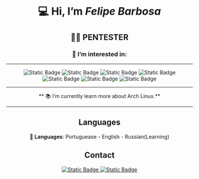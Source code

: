 <div id="badges" align="center">
 
:computer: Hi, I’m *Felipe Barbosa*
===================================
:man_technologist: PENTESTER
-----------------------------------
### 👀 I’m interested in:
-----------------------------------

![Static Badge](https://img.shields.io/badge/ASM%20-blue?style=flat)
![Static Badge](https://img.shields.io/badge/%20Python%20-green?style=flat&logo=python)
![Static Badge](https://img.shields.io/badge/%20Ruby%20-red?style=flat&logo=ruby)
![Static Badge](https://img.shields.io/badge/SQLite%20-blue?style=flat&logo=sqlite)
![Static Badge](https://img.shields.io/badge/MySQL%20-white?style=flat&logo=mysql)
![Static Badge](https://img.shields.io/badge/MariaDB%20-gray?style=flat&logo=mariadb)
![Static Badge](https://img.shields.io/badge/MongoDB%20-green?style=flat&logo=mongodb)



 
------------------------------------------------------------------------------------------------

     
** :books: I’m currently learn more about Arch Linux.**


------------------------------------------------------------------------------------------------




Languages
------------------------------------------------------------------------------------------------

:speech_balloon: **Languages**:
Portuguease -
English -
Russian(Learning) 
 


Contact
------------------------------------------------------------------------------------------------
  
<a href='mailto:felipe93ti@gmail.com'> ![Static Badge](https://img.shields.io/badge/Email%3A_felipe93ti%40gmail.com%20-lightgray?style=flat&logo=gmail&logoColor=white) </a>
<a href='https://api.whatsapp.com/send/?phone=%2B5583987544118&text&type=phone_number&app_absent=0'> ![Static Badge](https://img.shields.io/badge/Whatsapp%3A_%2B5583987544118%20-green?style=flat&logo=whatsapp&logoColor=white) </a>


</div>
